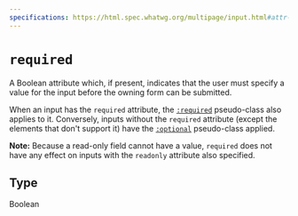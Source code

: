 ```yaml
---
specifications: https://html.spec.whatwg.org/multipage/input.html#attr-input-required
---
```

# `required`

A Boolean attribute which, if present, indicates that the user must specify a value for the input before the owning form can be submitted.

When an input has the `required` attribute, the [`:required`](/en-US/docs/Web/CSS/:required) pseudo-class also applies to it. Conversely, inputs without the `required` attribute (except the elements that don't support it) have the [`:optional`](/en-US/docs/Web/CSS/:optional) pseudo-class applied.

**Note:** Because a read-only field cannot have a value, `required` does not have any effect on inputs with the `readonly` attribute also specified.

## Type

Boolean
